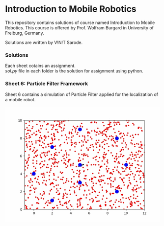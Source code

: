 # Introduction to Mobile Robotics
This repository contains solutions of course named Introduction to Mobile Robotics. This course is offered by Prof. Wolfram Burgard in University of Freiburg, Germany. 

Solutions are written by V!N!T Sarode.


### Solutions
Each sheet cotains an assignment.\
*sol.py* file in each folder is the solution for assignment using python.

### Sheet 6: Particle Filter Framework
Sheet 6 contains a simulation of Particle Filter applied for the localization of a mobile robot.

<p align="center">
	<img src="https://github.com/vinits5/probabilistic_robotics/blob/master/gif/particle_filter_localization.gif" title="Implementation of Particle Filter">
</p>